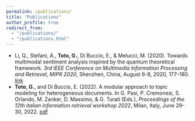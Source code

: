```yaml
---
permalink: /publications/
title: "Publications"
author_profile: true
redirect_from: 
  - "/publications/"
  - "/publications.html"
---
```


* Li, Q., Stefani, A., **Toto, G.**, Di Buccio, E., & Melucci, M. (2020). Towards multimodal sentiment analysis inspired by the quantum theoretical framework. *3rd IEEE Conference on Multimedia Information Processing and Retrieval*, *MIPR 2020*, Shenzhen, China, August 6-8, 2020, 177–180. [link](https://ieeexplore.ieee.org/abstract/document/9175513)
* **Toto, G.**, and Di Buccio, E. (2022). A modular approach to topic modeling for heterogeneous documents. In G. Pasi, P. Cremonesi, S. Orlando, M. Zanker, D. Massimo, & G. Turati (Eds.), *Proceedings of the 12th italian information retrieval workshop 2022*, Milan, Italy, June 29-30, 2022. [pdf](https://ceur-ws.org/Vol-3177/paper1.pdf)
